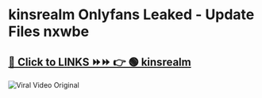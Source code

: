 
 # kinsrealm Onlyfans Leaked - Update Files nxwbe

## <h2><a href="https://clipsfans.com/kinsrealm&ref=git">🔗 Click to LINKS ⏩⏩ 👉 🟢 kinsrealm </a></h2>

<a href="https://clipsfans.com/kinsrealm&ref=git" rel="nofollow" data-target="animated-image.originalLink"><img src="https://i.ibb.co.com/xMMVF88/686577567.gif" alt="Viral Video Original" style="max-width: 100%; display: inline-block;" data-target="animated-image.originalImage"></a>

